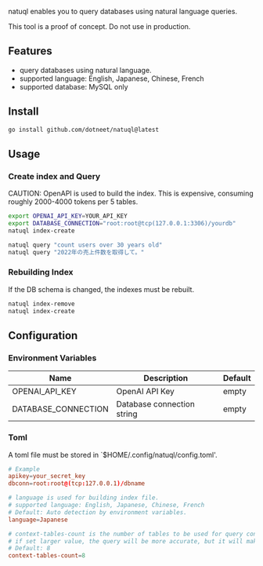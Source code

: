 natuql enables you to query databases using natural language queries.

This tool is a proof of concept. Do not use in production.

## Features

 - query databases using natural language.
 - supported language: English, Japanese, Chinese, French
 - supported database: MySQL only
 
## Install

```bash
go install github.com/dotneet/natuql@latest
```

## Usage

### Create index and Query

CAUTION: 
OpenAPI is used to build the index.
This is expensive, consuming roughly 2000-4000 tokens per 5 tables.

```bash
export OPENAI_API_KEY=YOUR_API_KEY
export DATABASE_CONNECTION="root:root@tcp(127.0.0.1:3306)/yourdb"
natuql index-create

natuql query "count users over 30 years old"
natuql query "2022年の売上件数を取得して。"
```

### Rebuilding Index 

If the DB schema is changed, the indexes must be rebuilt.

```bash
natuql index-remove
natuql index-create
```

## Configuration

### Environment Variables

| Name | Description | Default |
| --- | --- |---------|
| OPENAI_API_KEY | OpenAI API Key | empty   |
| DATABASE_CONNECTION | Database connection string | empty   |


### Toml

A toml file must be stored in `$HOME/.config/natuql/config.toml'.

```toml
# Example
apikey=your_secret_key
dbconn=root:root@(tcp:127.0.0.1)/dbname

# language is used for building index file.
# supported language: English, Japanese, Chinese, French
# Default: Auto detection by environment variables.
language=Japanese

# context-tables-count is the number of tables to be used for query context.
# if set larger value, the query will be more accurate, but it will make the query expensive.
# Default: 8
context-tables-count=8
```

